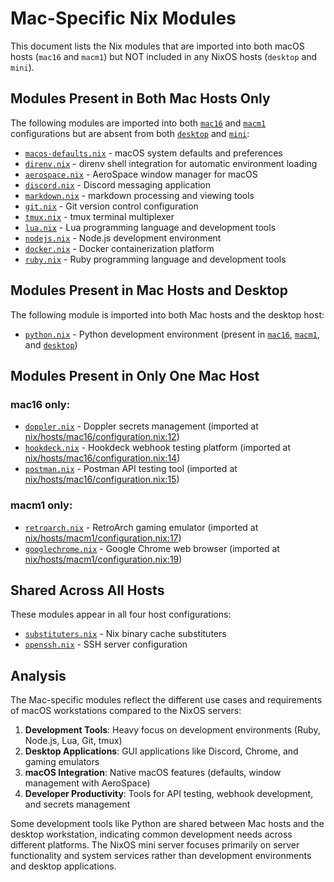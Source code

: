 # Mac-Specific Nix Modules

This document lists the Nix modules that are imported into both macOS hosts (`mac16` and `macm1`) but NOT included in any NixOS hosts (`desktop` and `mini`).

## Modules Present in Both Mac Hosts Only

The following modules are imported into both [`mac16`](nix/hosts/mac16/configuration.nix:5) and [`macm1`](nix/hosts/macm1/configuration.nix:4) configurations but are absent from both [`desktop`](nix/hosts/desktop/configuration.nix:4) and [`mini`](nix/hosts/mini/configuration.nix:8):

- [`macos-defaults.nix`](nix/modules/macos-defaults.nix) - macOS system defaults and preferences
- [`direnv.nix`](nix/modules/direnv.nix) - direnv shell integration for automatic environment loading
- [`aerospace.nix`](nix/modules/aerospace.nix) - AeroSpace window manager for macOS
- [`discord.nix`](nix/modules/discord.nix) - Discord messaging application
- [`markdown.nix`](nix/modules/markdown.nix) - markdown processing and viewing tools
- [`git.nix`](nix/modules/git.nix) - Git version control configuration
- [`tmux.nix`](nix/modules/tmux.nix) - tmux terminal multiplexer
- [`lua.nix`](nix/modules/lua.nix) - Lua programming language and development tools
- [`nodejs.nix`](nix/modules/nodejs.nix) - Node.js development environment
- [`docker.nix`](nix/modules/docker.nix) - Docker containerization platform
- [`ruby.nix`](nix/modules/ruby.nix) - Ruby programming language and development tools

## Modules Present in Mac Hosts and Desktop

The following module is imported into both Mac hosts and the desktop host:

- [`python.nix`](nix/modules/python.nix) - Python development environment (present in [`mac16`](nix/hosts/mac16/configuration.nix:21), [`macm1`](nix/hosts/macm1/configuration.nix:18), and [`desktop`](nix/hosts/desktop/configuration.nix:15))

## Modules Present in Only One Mac Host

### mac16 only:
- [`doppler.nix`](nix/modules/doppler.nix) - Doppler secrets management (imported at [nix/hosts/mac16/configuration.nix:12](nix/hosts/mac16/configuration.nix:12))
- [`hookdeck.nix`](nix/modules/hookdeck.nix) - Hookdeck webhook testing platform (imported at [nix/hosts/mac16/configuration.nix:14](nix/hosts/mac16/configuration.nix:14))
- [`postman.nix`](nix/modules/postman.nix) - Postman API testing tool (imported at [nix/hosts/mac16/configuration.nix:15](nix/hosts/mac16/configuration.nix:15))

### macm1 only:
- [`retroarch.nix`](nix/modules/retroarch.nix) - RetroArch gaming emulator (imported at [nix/hosts/macm1/configuration.nix:17](nix/hosts/macm1/configuration.nix:17))
- [`googlechrome.nix`](nix/modules/googlechrome.nix) - Google Chrome web browser (imported at [nix/hosts/macm1/configuration.nix:19](nix/hosts/macm1/configuration.nix:19))

## Shared Across All Hosts

These modules appear in all four host configurations:
- [`substituters.nix`](nix/modules/substituters.nix) - Nix binary cache substituters
- [`openssh.nix`](nix/modules/openssh.nix) - SSH server configuration

## Analysis

The Mac-specific modules reflect the different use cases and requirements of macOS workstations compared to the NixOS servers:

1. **Development Tools**: Heavy focus on development environments (Ruby, Node.js, Lua, Git, tmux)
2. **Desktop Applications**: GUI applications like Discord, Chrome, and gaming emulators  
3. **macOS Integration**: Native macOS features (defaults, window management with AeroSpace)
4. **Developer Productivity**: Tools for API testing, webhook development, and secrets management

Some development tools like Python are shared between Mac hosts and the desktop workstation, indicating common development needs across different platforms. The NixOS mini server focuses primarily on server functionality and system services rather than development environments and desktop applications.